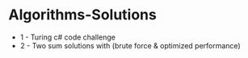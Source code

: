 # Algorithms-Solutions 

* 1 - Turing c# code challenge
* 2 - Two sum solutions with (brute force & optimized performance)
